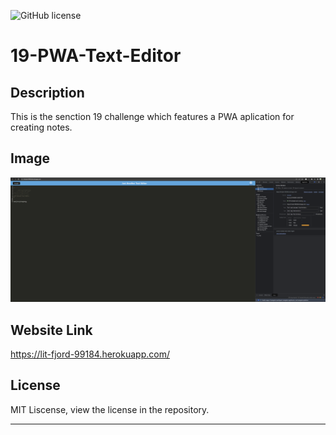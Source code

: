 ![GitHub license](https://img.shields.io/badge/license-MIT-blue.svg) 

# 19-PWA-Text-Editor

## Description

This is the senction 19 challenge which features a PWA aplication for creating notes.

## Image

![](./deploy_screenshot.png)

## Website Link

https://lit-fjord-99184.herokuapp.com/

## License

MIT Liscense, view the license in the repository.

---
